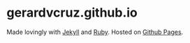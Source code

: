 gerardvcruz.github.io
=====================

Made lovingly with [Jekyll](http://jekyllrb.com) and [Ruby](http://ruby-lang.org). Hosted on [Github Pages](http://pages.github.com).
